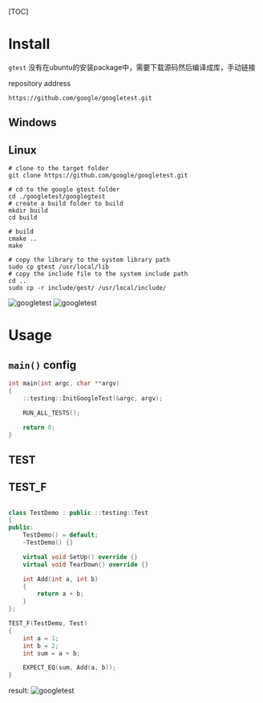 [TOC]

# Install 
`gtest` 没有在ubuntu的安装package中，需要下载源码然后编译成库，手动链接

repository address
```https
https://github.com/google/googletest.git
```

## Windows

## Linux

```shell
# clone to the target folder
git clone https://github.com/google/googletest.git

# cd to the google gtest folder
cd ./googletest/googlegtest
# create a build folder to build 
mkdir build
cd build

# build
cmake ..
make

# copy the library to the system library path
sudo cp gtest /usr/local/lib 
# copy the include file to the system include path
cd ..
sudo cp -r include/gest/ /usr/local/include/
```
![googletest](../.picture/2.CodingStyle/google-gtest-1.png) 
![googletest](../.picture/2.CodingStyle/google-gtest-2.png) 

# Usage

## `main()` config
```c++
int main(int argc, char **argv)
{
    ::testing::InitGoogleTest(&argc, argv);

    RUN_ALL_TESTS();

    return 0;
}
```

## TEST

## TEST_F
```c++

class TestDemo : public ::testing::Test
{
public:
    TestDemo() = default;
    ~TestDemo() {}

    virtual void SetUp() override {}
    virtual void TearDown() override {}

    int Add(int a, int b)
    {
        return a + b;
    }
};

TEST_F(TestDemo, Test)
{
    int a = 1;
    int b = 2;
    int sum = a + b;

    EXPECT_EQ(sum, Add(a, b));
}
```
result:
![googletest](../.picture/2.CodingStyle/google-gtest-3.png) 

